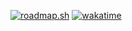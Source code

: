 [![roadmap.sh](https://roadmap.sh/card/tall/667070ebc0f2325c340baa9b?variant=dark)](https://roadmap.sh)
[![wakatime](https://wakatime.com/badge/user/eb24d709-55ee-49b7-9dda-163e91ca2e7a.svg)](https://wakatime.com/@eb24d709-55ee-49b7-9dda-163e91ca2e7a)
